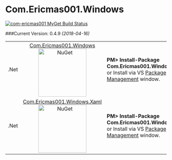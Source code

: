 # Com.Ericmas001.Windows 
[![com-ericmas001 MyGet Build Status](https://www.myget.org/BuildSource/Badge/com-ericmas001?identifier=a7848e5f-ff3e-4136-bd6b-df8583d59d75)](https://www.myget.org/)

###Current Version: 0.4.9 *(2018-04-16)*

<table align="center" width="100%">
    <tbody>
        <tr>
            <td rowspan>.Net</td>
            <td align="center">
            <a href="https://www.nuget.org/packages/Com.Ericmas001.Windows/" target="_blank">
            Com.Ericmas001.Windows <br />
            <img src="https://raw.githubusercontent.com/NuGet/Home/master/resources/nuget.png" alt="NuGet" width=150 />
            </a>
            </td>
            <td align="left">
                <div class="nuget-badge">
                    <b>PM&gt; Install-Package Com.Ericmas001.Windows</b> <br />
                    or Install via VS <a href="https://docs.nuget.org/consume/package-manager-dialog" target="_blank">Package Management</a> window.
                </div>
            </td>
        </tr>
        <tr>
            <td rowspan>.Net</td>
            <td align="center">
            <a href="https://www.nuget.org/packages/Com.Ericmas001.Windows.Xaml/" target="_blank">
            Com.Ericmas001.Windows.Xaml <br />
            <img src="https://raw.githubusercontent.com/NuGet/Home/master/resources/nuget.png" alt="NuGet" width=150 />
            </a>
            </td>
            <td align="left">
                <div class="nuget-badge">
                    <b>PM&gt; Install-Package Com.Ericmas001.Windows.Xaml</b> <br />
                    or Install via VS <a href="https://docs.nuget.org/consume/package-manager-dialog" target="_blank">Package Management</a> window.
                </div>
            </td>
        </tr>
    </tbody>
</table>
